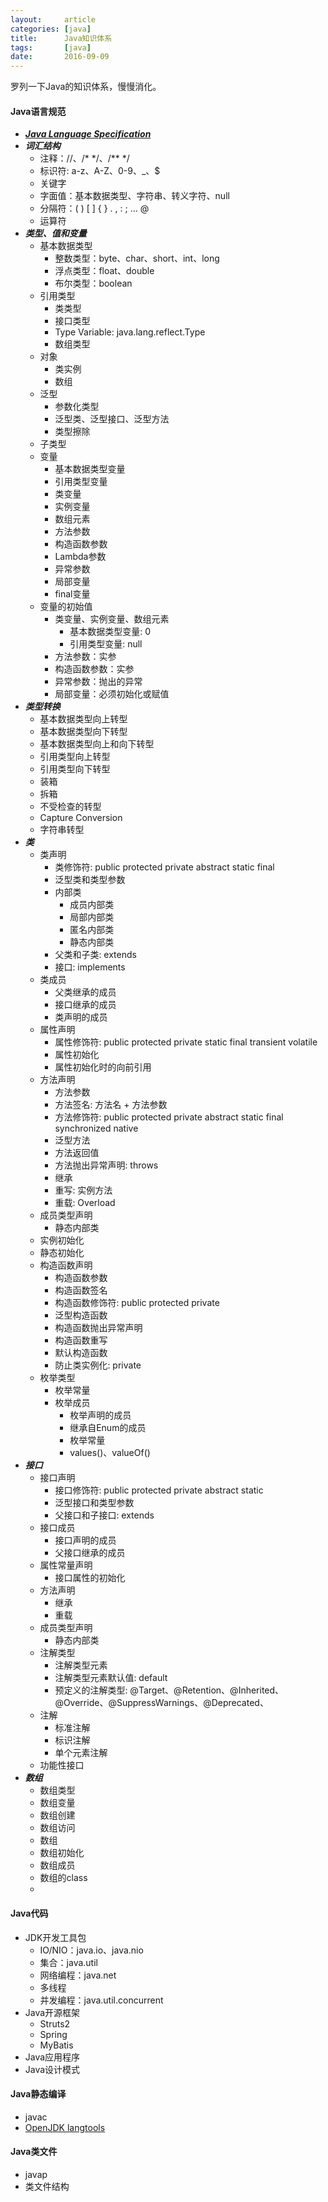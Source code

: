 ```yaml
---
layout:     article
categories: [java]
title:      Java知识体系
tags:       [java]
date:       2016-09-09
---
```


罗列一下Java的知识体系，慢慢消化。

#### Java语言规范

* [***Java Language Specification***](https://docs.oracle.com/javase/specs/jls/se8/html/index.html)
* ***词汇结构***
	* 注释：//、/\* \*/、/\*\* \*/
	* 标识符: a-z、A-Z、0-9、_、$
	* 关键字
	* 字面值：基本数据类型、字符串、转义字符、null
	* 分隔符：( ) [ ] { } . , : ; ... @
	* 运算符
* ***类型、值和变量***
	* 基本数据类型
		* 整数类型：byte、char、short、int、long
		* 浮点类型：float、double
		* 布尔类型：boolean
	* 引用类型
		* 类类型
		* 接口类型
		* Type Variable: java.lang.reflect.Type
		* 数组类型
	* 对象
		* 类实例
		* 数组
	* 泛型
		* 参数化类型
		* 泛型类、泛型接口、泛型方法
		* 类型擦除
	* 子类型
	* 变量
		* 基本数据类型变量
		* 引用类型变量
		* 类变量
		* 实例变量
		* 数组元素
		* 方法参数
		* 构造函数参数
		* Lambda参数
		* 异常参数
		* 局部变量
		* final变量
	* 变量的初始值
		* 类变量、实例变量、数组元素
			* 基本数据类型变量: 0
			* 引用类型变量: null
		* 方法参数：实参
		* 构造函数参数：实参
		* 异常参数：抛出的异常
		* 局部变量：必须初始化或赋值
* ***类型转换***
	* 基本数据类型向上转型
	* 基本数据类型向下转型
	* 基本数据类型向上和向下转型
	* 引用类型向上转型
	* 引用类型向下转型
	* 装箱
	* 拆箱
	* 不受检查的转型
	* Capture Conversion
	* 字符串转型
* ***类***
	* 类声明
		* 类修饰符: public protected private abstract static final
		* 泛型类和类型参数
		* 内部类
			* 成员内部类
			* 局部内部类
			* 匿名内部类
			* 静态内部类
		* 父类和子类: extends
		* 接口: implements
	* 类成员
		* 父类继承的成员
		* 接口继承的成员
		* 类声明的成员
	* 属性声明
		* 属性修饰符: public protected private static final transient volatile
		* 属性初始化
		* 属性初始化时的向前引用
	* 方法声明
		* 方法参数
		* 方法签名: 方法名 + 方法参数
		* 方法修饰符: public protected private abstract static final synchronized native
		* 泛型方法
		* 方法返回值
		* 方法抛出异常声明: throws
		* 继承
		* 重写: 实例方法
		* 重载: Overload
	* 成员类型声明
		* 静态内部类
	* 实例初始化
	* 静态初始化
	* 构造函数声明
		* 构造函数参数
		* 构造函数签名
		* 构造函数修饰符: public protected private
		* 泛型构造函数
		* 构造函数抛出异常声明
		* 构造函数重写
		* 默认构造函数
		* 防止类实例化: private
	* 枚举类型
		* 枚举常量
		* 枚举成员
			* 枚举声明的成员
			* 继承自Enum的成员
			* 枚举常量
			* values()、valueOf()
* ***接口***
	* 接口声明
		* 接口修饰符: public protected private abstract static
		* 泛型接口和类型参数
		* 父接口和子接口: extends
	* 接口成员
		* 接口声明的成员
		* 父接口继承的成员
	* 属性常量声明
		* 接口属性的初始化
	* 方法声明
		* 继承
		* 重载
	* 成员类型声明
		* 静态内部类
	* 注解类型
		* 注解类型元素
		* 注解类型元素默认值: default
		* 预定义的注解类型: @Target、@Retention、@Inherited、@Override、@SuppressWarnings、@Deprecated、
	* 注解
		* 标准注解
		* 标识注解
		* 单个元素注解
	* 功能性接口
* ***数组***
	* 数组类型
	* 数组变量
	* 数组创建
	* 数组访问
	* 数组
	* 数组初始化
	* 数组成员
	* 数组的class
	* 

#### Java代码

* JDK开发工具包
	* IO/NIO：java.io、java.nio
	* 集合：java.util
	* 网络编程：java.net
	* 多线程
	* 并发编程：java.util.concurrent
* Java开源框架
	* Struts2
	* Spring
	* MyBatis
* Java应用程序
* Java设计模式

#### Java静态编译

* javac
* [OpenJDK langtools](http://hg.openjdk.java.net/jdk7/jdk7/langtools)

#### Java类文件

* javap
* 类文件结构
